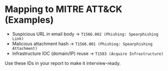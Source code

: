 # Mapping to MITRE ATT&CK (Examples)

- Suspicious URL in email body → `T1566.002 (Phishing: Spearphishing Link)`
- Malicious attachment hash → `T1566.001 (Phishing: Spearphishing Attachment)`
- Infrastructure IOC (domain/IP) reuse → `T1583 (Acquire Infrastructure)`

Use these IDs in your report to make it interview-ready.
